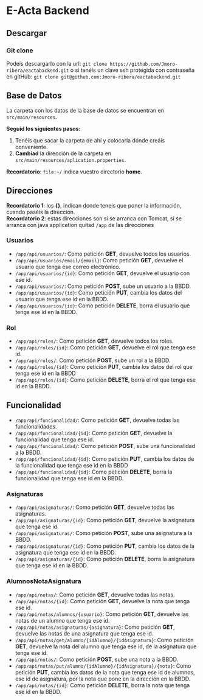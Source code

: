 # E-Acta Backend

## Descargar

### Git clone

Podeís descargarlo con la url: `git clone https://github.com/Jmoro-ribera/eactabackend.git` o si tenéis un clave ssh protegida con contraseña en gitHub: `git clone git@github.com:Jmoro-ribera/eactabackend.git`

## Base de Datos

La carpeta con los datos de la base de datos se encuentran en `src/main/resources`.

**Seguid los siguientes pasos:**

1. Tenéis que sacar la carpeta de ahí y colocarla dónde creáis conveniente.
1. **Cambiad** la dirección de la carpeta en `src/main/resources/aplication.properties`. 

**Recordatorio**: `file:~/` indica vuestro directorio **home**.

## Direcciones

**Recordatorio 1**: los **{}**, indican donde teneis que poner la información, cuando paséis la dirección.<br/>
**Recordatorio 2**: estas direcciones son si se arranca con Tomcat, si se arranca con java application quitad `/app` de las direcciones 
### Usuarios

* `/app/api/usuarios/`: Como petición **GET**, devuelve todos los usuarios.
* `/app/api/usuarios/email/{email}`: Como petición **GET**, devuelve el usuario que tenga ese correo electrónico.
* `/app/api/usuarios/{id}`: Como petición **GET**, devuelve el usuario con ese id.
* `/app/api/usuarios/`: Como petición **POST**, sube un usuario a la BBDD.
* `/app/api/usuarios/{id}`: Como petición **PUT**, cambia los datos del usuario que tenga ese id en la BBDD.
* `/app/api/usuarios/{id}`: Como petición **DELETE**, borra el usuario que tenga ese id en la BBDD.

### Rol

* `/app/api/roles/`: Como petición **GET**, devuelve todos los roles.
* `/app/api/roles/{id}`: Como petición **GET**, devuelve el rol que tenga ese id.
* `/app/api/roles/`: Como petición **POST**, sube un rol a la BBDD.
* `/app/api/roles/{id}`: Como petición **PUT**, cambia los datos del rol que tenga ese id en la BBDD
* `/app/api/roles/{id}`: Como petición **DELETE**, borra el rol que tenga ese id en la BBDD.

## Funcionalidad

* `/app/api/funcionalidad/`: Como petición **GET**, devuelve todas las funcionalidades.
* `/app/api/funcionalidad/{id}`: Como petición **GET**, devuelve la funcionalidad que tenga ese id.
* `/app/api/funcionalidad/`: Como petición **POST**, sube una funcionalidad a la BBDD.
* `/app/api/funcionalidad/{id}`: Como petición **PUT**, cambia los datos de la funcionalidad que tenga ese id en la BBDD
* `/app/api/funcionalidad/{id}`: Como petición **DELETE**, borra la funcionalidad que tenga ese id en la BBDD.

### Asignaturas

* `/app/api/asignaturas/`: Como petición **GET**, devuelve todas las asignaturas.
* `/app/api/asignaturas/{id}`: Como petición **GET**, devuelve la asignatura que tenga ese id.
* `/app/api/asignaturas/`: Como petición **POST**, sube una asignatura a la BBDD.
* `/app/api/asignaturas/{id}`: Como petición **PUT**, cambia los datos de la asignatura que tenga ese id en la BBDD.
* `/app/api/asignaturas/{id}`: Como petición **DELETE**, borra la asignatura que tenga ese id en la BBDD.

### AlumnosNotaAsignatura

* `/app/api/notas/`: Como petición **GET**, devuelve todas las notas.
* `/app/api/notas/{id}`: Como petición **GET**, devuelve la nota que tenga ese id.
* `/app/api/notas/alumnos/{usuario}`: Como petición **GET**, devuelve las notas de un alumno que tenga ese id.
* `/app/api/notas/asignaturas/{asignatura}`: Como petición **GET**, devuelve las notas de una asignatura que tenga ese id.
* `/app/api/notas/get/alumno/{idAlumno}/{idAsignatura}`: Como petición **GET**, devuelve la nota del alumno que tenga ese id, de la asignatura que tenga ese id.
* `/app/api/notas/`: Como petición **POST**, sube una nota a la BBDD.
* `/app/api/notas/put/alumno/{idAlumno}/{idAsignatura}/{nota}`: Como petición **PUT**, cambia los datos de la nota que tenga ese id de alumnos, ese id de asignatura, por la nota que pone en la dirección en la BBDD.
* `/app/api/notas/{id}`: Como petición **DELETE**, borra la nota que tenga ese id en la BBDD.
